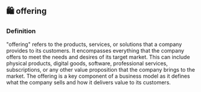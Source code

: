 

## 🛍️ offering

### Definition 
"offering" refers to the products, services, or solutions that a company provides to its customers. It encompasses everything that the company offers to meet the needs and desires of its target market. This can include physical products, digital goods, software, professional services, subscriptions, or any other value proposition that the company brings to the market. The offering is a key component of a business model as it defines what the company sells and how it delivers value to its customers.



